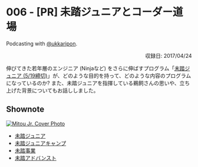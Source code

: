 # 006 - [PR] 未踏ジュニアとコーダー道場
Podcasting with <a href="https://twitter.com/ukkaripon">@ukkaripon</a>.
<div style="text-align: right; ">収録日: 2017/04/24</div>

伸びてきた若年層のエンジニア (Ninjaなど) をさらに伸ばすプログラム「[未踏ジュニア (5/19締切)](http://jr.mitou.org/)」が、どのような目的を持って、どのような内容のプログラムになっているのか? また、未踏ジュニアを指揮している鵜飼さんの思いや、立ち上げた背景についてもお話ししました。

## Shownote

[![Mitou Jr. Cover Photo](/img/mitoujr_cover.jpg)](http://jr.mitou.org/)

- [未踏ジュニア](http://jr.mitou.org/)
- [未踏ジュニアキャンプ](http://jr.mitou.org/camp/)
- [未踏事業](https://www.ipa.go.jp/jinzai/mitou/portal_index.html)
- [未踏アドバンスト](https://www.ipa.go.jp/jinzai/advanced/2017/koubo_index.html)
